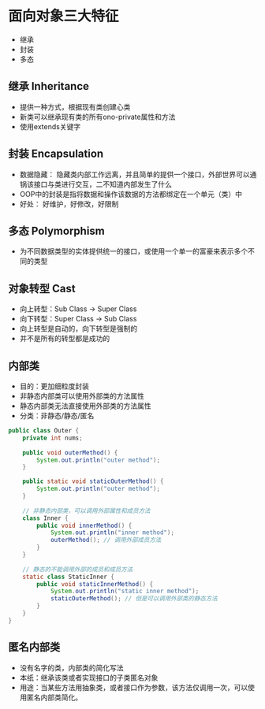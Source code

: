 # 面向对象三大特征
- 继承
- 封装
- 多态

## 继承 Inheritance
- 提供一种方式，根据现有类创建心类
- 新类可以继承现有类的所有ono-private属性和方法
- 使用extends关键字

## 封装 Encapsulation
- 数据隐藏： 隐藏类内部工作远离，并且简单的提供一个接口，外部世界可以通锅该接口与类进行交互，二不知道内部发生了什么
- OOP中的封装是指将数据和操作该数据的方法都绑定在一个单元（类）中
- 好处： 好维护，好修改，好限制

## 多态 Polymorphism
- 为不同数据类型的实体提供统一的接口，或使用一个单一的富豪来表示多个不同的类型

## 对象转型 Cast
- 向上转型：Sub Class -> Super Class
- 向下转型：Super Class -> Sub Class
- 向上转型是自动的，向下转型是强制的
- 并不是所有的转型都是成功的

## 内部类
- 目的：更加细粒度封装
- 非静态内部类可以使用外部类的方法属性
- 静态内部类无法直接使用外部类的方法属性
- 分类：非静态/静态/匿名

```java
public class Outer {
    private int nums;
    
    public void outerMethod() {
        System.out.println("outer method");
    }

    public static void staticOuterMethod() {
        System.out.println("outer method");
    }
    
    // 非静态内部类，可以调用外部属性和成员方法
    class Inner {
        public void innerMethod() {
            System.out.println("inner method");
            outerMethod(); // 调用外部成员方法
        }
    }
    
    // 静态的不能调用外部的成员和成员方法
    static class StaticInner {
        public void staticInnerMethod() {
            System.out.println("static inner method");
            staticOuterMethod(); // 但是可以调用外部类的静态方法
        }
    }
}
```

## 匿名内部类
- 没有名字的类，内部类的简化写法
- 本纸：继承该类或者实现接口的子类匿名对象
- 用途：当某些方法用抽象类，或者接口作为参数，该方法仅调用一次，可以使用匿名内部类简化。
